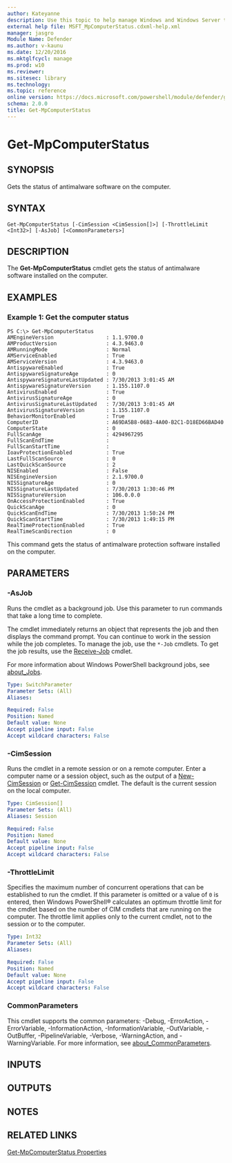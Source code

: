 ```yaml
---
author: Kateyanne
description: Use this topic to help manage Windows and Windows Server technologies with Windows PowerShell.
external help file: MSFT_MpComputerStatus.cdxml-help.xml
manager: jasgro
Module Name: Defender
ms.author: v-kaunu
ms.date: 12/20/2016
ms.mktglfcycl: manage
ms.prod: w10
ms.reviewer: 
ms.sitesec: library
ms.technology: 
ms.topic: reference
online version: https://docs.microsoft.com/powershell/module/defender/get-mpcomputerstatus?view=windowsserver2019-ps&wt.mc_id=ps-gethelp
schema: 2.0.0
title: Get-MpComputerStatus
---
```


# Get-MpComputerStatus

## SYNOPSIS
Gets the status of antimalware software on the computer.

## SYNTAX

```
Get-MpComputerStatus [-CimSession <CimSession[]>] [-ThrottleLimit <Int32>] [-AsJob] [<CommonParameters>]
```

## DESCRIPTION
The **Get-MpComputerStatus** cmdlet gets the status of antimalware software installed on the computer.

## EXAMPLES

### Example 1: Get the computer status
```
PS C:\> Get-MpComputerStatus
AMEngineVersion                 : 1.1.9700.0
AMProductVersion                : 4.3.9463.0
AMRunningMode                   : Normal
AMServiceEnabled                : True
AMServiceVersion                : 4.3.9463.0
AntispywareEnabled              : True
AntispywareSignatureAge         : 0
AntispywareSignatureLastUpdated : 7/30/2013 3:01:45 AM
AntispywareSignatureVersion     : 1.155.1107.0
AntivirusEnabled                : True
AntivirusSignatureAge           : 0
AntivirusSignatureLastUpdated   : 7/30/2013 3:01:45 AM
AntivirusSignatureVersion       : 1.155.1107.0
BehaviorMonitorEnabled          : True
ComputerID                      : A69DA5B8-06B3-4A00-B2C1-D18ED66BAD40
ComputerState                   : 0
FullScanAge                     : 4294967295
FullScanEndTime                 :
FullScanStartTime               :
IoavProtectionEnabled           : True
LastFullScanSource              : 0
LastQuickScanSource             : 2
NISEnabled                      : False
NISEngineVersion                : 2.1.9700.0
NISSignatureAge                 : 0
NISSignatureLastUpdated         : 7/30/2013 1:30:46 PM
NISSignatureVersion             : 106.0.0.0
OnAccessProtectionEnabled       : True
QuickScanAge                    : 0
QuickScanEndTime                : 7/30/2013 1:50:24 PM
QuickScanStartTime              : 7/30/2013 1:49:15 PM
RealTimeProtectionEnabled       : True
RealTimeScanDirection           : 0
```

This command gets the status of antimalware protection software installed on the computer.

## PARAMETERS

### -AsJob
Runs the cmdlet as a background job. Use this parameter to run commands that take a long time to complete. 

The cmdlet immediately returns an object that represents the job and then displays the command prompt. 
You can continue to work in the session while the job completes. 
To manage the job, use the `*-Job` cmdlets. 
To get the job results, use the [Receive-Job](https://go.microsoft.com/fwlink/?LinkID=113372) cmdlet. 

For more information about Windows PowerShell background jobs, see [about_Jobs](https://go.microsoft.com/fwlink/?LinkID=113251).

```yaml
Type: SwitchParameter
Parameter Sets: (All)
Aliases: 

Required: False
Position: Named
Default value: None
Accept pipeline input: False
Accept wildcard characters: False
```

### -CimSession
Runs the cmdlet in a remote session or on a remote computer. 
Enter a computer name or a session object, such as the output of a [New-CimSession](https://go.microsoft.com/fwlink/p/?LinkId=227967) or [Get-CimSession](https://go.microsoft.com/fwlink/p/?LinkId=227966) cmdlet. 
The default is the current session on the local computer.

```yaml
Type: CimSession[]
Parameter Sets: (All)
Aliases: Session

Required: False
Position: Named
Default value: None
Accept pipeline input: False
Accept wildcard characters: False
```

### -ThrottleLimit
Specifies the maximum number of concurrent operations that can be established to run the cmdlet.
If this parameter is omitted or a value of `0` is entered, then Windows PowerShell® calculates an optimum throttle limit for the cmdlet based on the number of CIM cmdlets that are running on the computer.
The throttle limit applies only to the current cmdlet, not to the session or to the computer.

```yaml
Type: Int32
Parameter Sets: (All)
Aliases: 

Required: False
Position: Named
Default value: None
Accept pipeline input: False
Accept wildcard characters: False
```

### CommonParameters
This cmdlet supports the common parameters: -Debug, -ErrorAction, -ErrorVariable, -InformationAction, -InformationVariable, -OutVariable, -OutBuffer, -PipelineVariable, -Verbose, -WarningAction, and -WarningVariable. For more information, see [about_CommonParameters](https://go.microsoft.com/fwlink/?LinkID=113216).
## INPUTS

## OUTPUTS

## NOTES

## RELATED LINKS
[Get-MpComputerStatus Properties](https://docs.microsoft.com/previous-versions/windows/desktop/defender/msft-mpcomputerstatus#properties)
